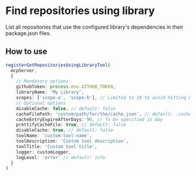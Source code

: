 # Find repositories using library

List all repositories that use the configured library's dependencies in their package.json files.

## How to use

```typescript
registerGetRepositoriesUsingLibraryTool(
  mcpServer,
  {
    // Mandatory options
    githubToken: process.env.GITHUB_TOKEN,
    libraryName: 'My Library',
    scopes: ['scope-a', 'scope-b'], // Limited to 10 to avoid hitting GitHub Search API rate limit
    // Optional options
    disableCache: false, // default: false
    cacheFilePath: 'custom/path/for/the/cache.json', // default: .cache/@ama-mcp/repos-using-<library-name>.json
    cacheEntryExpireAfterDays: 90, // To be specified in day
    prettifyCacheFile: true, // default: false
    disableCache: true, // default: false
    toolName: 'custom-tool-name',
    toolDescription: 'Custom tool description',
    toolTitle: 'Custom tool title',
    logger: customLogger,
    logLevel: 'error' // default: info
  }
)
```
